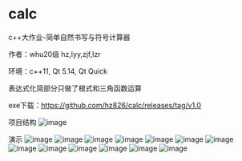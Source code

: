 # calc

c++大作业-简单自然书写与符号计算器

作者：whu20级 hz,lyy,zjf,lzr

环境：c++11, Qt 5.14, Qt Quick

表达式化简部分只做了根式和三角函数运算

exe下载：https://github.com/hz826/calc/releases/tag/v1.0

项目结构
![image](https://github.com/hz826/calc/blob/master/docs/01.jpg)

演示
![image](https://github.com/hz826/calc/blob/master/docs/02.png)
![image](https://github.com/hz826/calc/blob/master/docs/03.gif)
![image](https://github.com/hz826/calc/blob/master/docs/04.gif)
![image](https://github.com/hz826/calc/blob/master/docs/05.png)
![image](https://github.com/hz826/calc/blob/master/docs/06.png)
![image](https://github.com/hz826/calc/blob/master/docs/07.png)
![image](https://github.com/hz826/calc/blob/master/docs/08.png)
![image](https://github.com/hz826/calc/blob/master/docs/09.png)
![image](https://github.com/hz826/calc/blob/master/docs/10.png)
![image](https://github.com/hz826/calc/blob/master/docs/11.png)
![image](https://github.com/hz826/calc/blob/master/docs/12.jpg)
![image](https://github.com/hz826/calc/blob/master/docs/13.png)
![image](https://github.com/hz826/calc/blob/master/docs/14.jpg)
